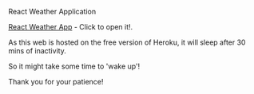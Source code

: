 React Weather Application

<a href = "http://agile-badlands-35857.herokuapp.com/#/?_k=qazlga">React Weather App</a> -
  Click to open it!.

  <p>As this web is hosted on the free version of Heroku, it will sleep after 30 mins of inactivity.</p>
  <p>So it might take some time to 'wake up'!</p>
  <p>Thank you for your patience!</p>
